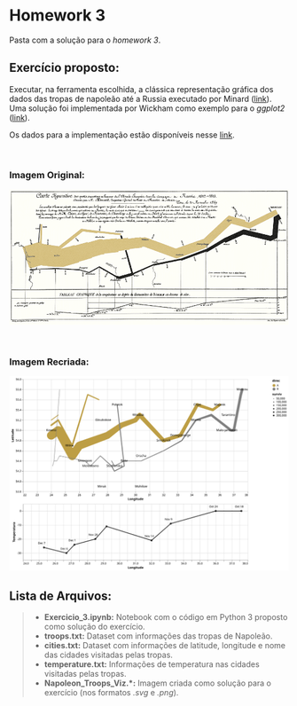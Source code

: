 # Homework 3

Pasta com a solução para o *homework 3*.

## Exercício proposto:

 Executar, na ferramenta escolhida, a clássica representação gráfica dos dados das tropas de napoleão até a Russia executado por Minard ([link](https://thoughtbot.com/blog/analyzing-minards-visualization-of-napoleons-1812-march)). Uma solução foi implementada por Wickham como exemplo para o *ggplot2* ([link](https://www.cs.uic.edu/~wilkinson/TheGrammarOfGraphics/minard.txt)). 

 Os dados para a implementação estão disponíveis nesse [link](https://www.cs.uic.edu/~wilkinson/TheGrammarOfGraphics/minard.txt).

<br>

### Imagem Original:
![](./original.gif)

<br>

### Imagem Recriada:
![](./Napoleon_Troops_Viz.svg)


## Lista de Arquivos:

> - **Exercicio_3.ipynb:** Notebook com o código em Python 3 proposto como solução do exercício.
> - **troops.txt:** Dataset com informações das tropas de Napoleão.
> - **cities.txt:** Dataset com informações de latitude, longitude e nome das cidades visitadas pelas tropas.
> - **temperature.txt:** Informações de temperatura nas cidades visitadas pelas tropas.
> - __Napoleon_Troops_Viz.*:__ Imagem criada como solução para o exercício (nos formatos *.svg* e *.png*). 
